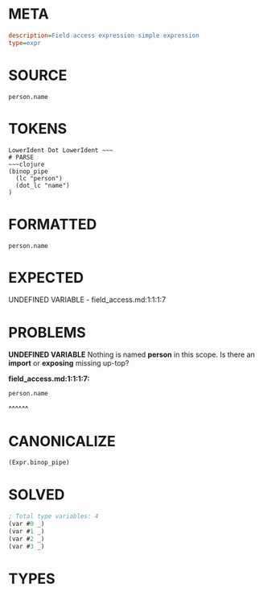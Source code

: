 # META
~~~ini
description=Field access expression simple expression
type=expr
~~~
# SOURCE
~~~roc
person.name
~~~
# TOKENS
~~~text
LowerIdent Dot LowerIdent ~~~
# PARSE
~~~clojure
(binop_pipe
  (lc "person")
  (dot_lc "name")
)
~~~
# FORMATTED
~~~roc
person.name
~~~
# EXPECTED
UNDEFINED VARIABLE - field_access.md:1:1:1:7
# PROBLEMS
**UNDEFINED VARIABLE**
Nothing is named **person** in this scope.
Is there an **import** or **exposing** missing up-top?

**field_access.md:1:1:1:7:**
```roc
person.name
```
^^^^^^


# CANONICALIZE
~~~clojure
(Expr.binop_pipe)
~~~
# SOLVED
~~~clojure
; Total type variables: 4
(var #0 _)
(var #1 _)
(var #2 _)
(var #3 _)
~~~
# TYPES
~~~roc
~~~
